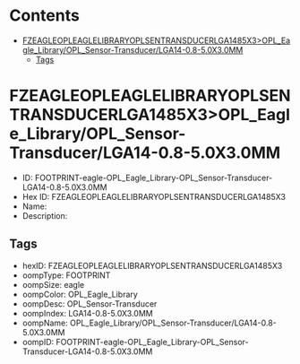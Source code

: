



Contents
========

* [FZEAGLEOPLEAGLELIBRARYOPLSENTRANSDUCERLGA1485X3>OPL_Eagle_Library/OPL_Sensor-Transducer/LGA14-0.8-5.0X3.0MM](#fzeagleopleaglelibraryoplsentransducerlga1485x3opl_eagle_libraryopl_sensor-transducerlga14-08-50x30mm)
	* [Tags](#tags)

# FZEAGLEOPLEAGLELIBRARYOPLSENTRANSDUCERLGA1485X3>OPL_Eagle_Library/OPL_Sensor-Transducer/LGA14-0.8-5.0X3.0MM

- ID: FOOTPRINT-eagle-OPL_Eagle_Library-OPL_Sensor-Transducer-LGA14-0.8-5.0X3.0MM
- Hex ID: FZEAGLEOPLEAGLELIBRARYOPLSENTRANSDUCERLGA1485X3
- Name: 
- Description: 

## Tags

- hexID: FZEAGLEOPLEAGLELIBRARYOPLSENTRANSDUCERLGA1485X3
- oompType: FOOTPRINT
- oompSize: eagle
- oompColor: OPL_Eagle_Library
- oompDesc: OPL_Sensor-Transducer
- oompIndex: LGA14-0.8-5.0X3.0MM
- oompName: OPL_Eagle_Library/OPL_Sensor-Transducer/LGA14-0.8-5.0X3.0MM
- oompID: FOOTPRINT-eagle-OPL_Eagle_Library-OPL_Sensor-Transducer-LGA14-0.8-5.0X3.0MM

